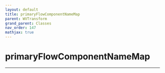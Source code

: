 ```yaml
---
layout: default
title: primaryFlowComponentNameMap
parent: WVTransform
grand_parent: Classes
nav_order: 147
mathjax: true
---
```


#  primaryFlowComponentNameMap




---

